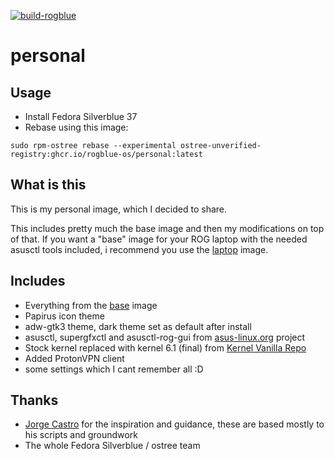 [![build-rogblue](https://github.com/rogblue-os/personal/actions/workflows/build.yml/badge.svg)](https://github.com/rogblue-os/personal/actions/workflows/build.yml)

# personal


## Usage

- Install Fedora Silverblue 37
- Rebase using this image:
```
sudo rpm-ostree rebase --experimental ostree-unverified-registry:ghcr.io/rogblue-os/personal:latest
```
## What is this
This is my personal image, which I decided to share.

This includes pretty much the base image and then my modifications on top of that. If you want a "base" image for your ROG laptop with the needed asusctl tools included, i recommend you use the [laptop](https://github.com/rogblue-os/laptop) image.

## Includes
- Everything from the [base](https://github.com/rogblue-os/base) image
- Papirus icon theme
- adw-gtk3 theme, dark theme set as default after install
- asusctl, supergfxctl and asusctl-rog-gui from [asus-linux.org](https://www.asus-linux.org) project
- Stock kernel replaced with kernel 6.1 (final) from [Kernel Vanilla Repo](https://fedoraproject.org/wiki/Kernel_Vanilla_Repositories)
- Added ProtonVPN client
- some settings which I cant remember all :D

## Thanks
- [Jorge Castro](https://www.github.com/castrojo) for the inspiration and guidance, these are based mostly to his scripts and groundwork
- The whole Fedora Silverblue / ostree team

